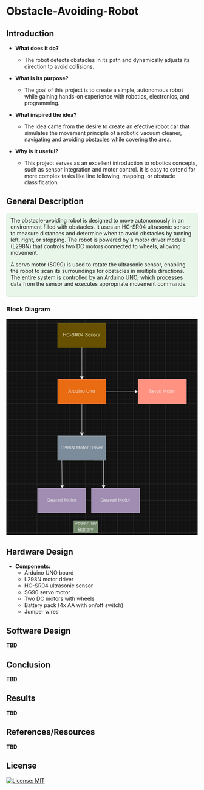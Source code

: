 # Obstacle-Avoiding-Robot

## Introduction
- **What does it do?**
  - The robot detects obstacles in its path and dynamically adjusts its direction to avoid collisions.

- **What is its purpose?**
  - The goal of this project is to create a simple, autonomous robot while gaining hands-on experience with robotics, electronics, and programming.
    
- **What inspired the idea?**
  - The idea came from the desire to create an efective robot car that simulates the movement principle of a robotic vacuum cleaner, navigating and avoiding obstacles while covering the area.

- **Why is it useful?**
  - This project serves as an excellent introduction to robotics concepts, such as sensor integration and motor control. It is easy to extend for more complex tasks like line following, mapping, or obstacle classification.

## General Description
<div style="background-color: #e8f5e9; padding: 10px; border: 1px solid #c8e6c9; border-radius: 5px;">   The obstacle-avoiding robot is designed to move autonomously in an environment filled with obstacles. It uses an HC-SR04 ultrasonic sensor to measure distances and determine when to avoid obstacles by turning left, right, or stopping.
The robot is powered by a motor driver module (L298N) that controls two DC motors connected to wheels, allowing movement.

A servo motor (SG90) is used to rotate the ultrasonic sensor, enabling the robot to scan its surroundings for obstacles in multiple directions. The entire system is controlled by an Arduino UNO, which processes data from the sensor and executes appropriate movement commands.

</div>

### Block Diagram

![Block Diagram](images/BlockDiagram.png)


## Hardware Design
- **Components:** 
  - Arduino UNO board 
  - L298N motor driver 
  - HC-SR04 ultrasonic sensor 
  - SG90 servo motor 
  - Two DC motors with wheels 
  - Battery pack (4x AA with on/off switch) 
  - Jumper wires

## Software Design
**TBD**
## Conclusion
**TBD**
## Results
**TBD**
## References/Resources
**TBD**

## License

[![License: MIT](https://img.shields.io/badge/License-MIT-yellow.svg)](LICENSE)


